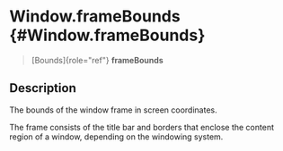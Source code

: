 Window.frameBounds {#Window.frameBounds}
==================

> [Bounds]{role="ref"} **frameBounds**

Description
-----------

The bounds of the window frame in screen coordinates.

The frame consists of the title bar and borders that enclose the content
region of a window, depending on the windowing system.
